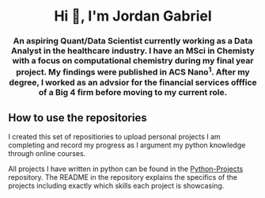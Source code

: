 <h1 align="center">Hi 👋, I'm Jordan Gabriel</h1>

<h3 align="center">
An aspiring Quant/Data Scientist currently working as a Data Analyst in the healthcare industry.
I have an MSci in Chemisty with a focus on computational chemistry during my final year project. My findings were published in ACS Nano<sup>1</sup>.
After my degree, I worked as an advsior for the financial services offfice of a Big 4 firm before moving to my current role.
</h3>
 
 <h2>
 How to use the repositories
 </h2>
 
I created this set of repositiories to upload personal projects I am completing and record my progress as I argument my python knowledge through online courses.

All projects I have written in python can be found in the [Python-Projects](https://github.com/jaigab/Python-Projects) repository. The README in the repository explains the specifics of the projects including exactly which skills each project is showcasing.

<!--
**jaigab/jaigab** is a ✨ _special_ ✨ repository because its `README.md` (this file) appears on your GitHub profile.

Here are some ideas to get you started:

- 🔭 I’m currently working on ...
- 🌱 I’m currently learning ...
- 👯 I’m looking to collaborate on ...
- 🤔 I’m looking for help with ...
- 💬 Ask me about ...
- 📫 How to reach me: ...
- 😄 Pronouns: ...
- ⚡ Fun fact: ...
-->
